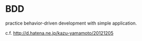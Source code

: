 BDD
===

practice behavior-driven development with simple application.

c.f. http://d.hatena.ne.jp/kazu-yamamoto/20121205

